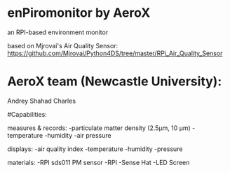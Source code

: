 # enPiromonitor by AeroX
  an RPI-based environment monitor 
  
  based on Mjrovai's Air Quality Sensor: https://github.com/Mjrovai/Python4DS/tree/master/RPi_Air_Quality_Sensor
  
# AeroX team (Newcastle University):
Andrey
Shahad
Charles


#Capabilities:

  measures & records:
    -particulate matter density (2.5μm, 10 μm)
    -temperature
    -humidity
    -air pressure

  displays:
    -air quality index
    -temperature 
    -humidity
    -pressure

   materials:
    -RPI sds011 PM sensor 
    -RPI
    -Sense Hat
    -LED Screen




